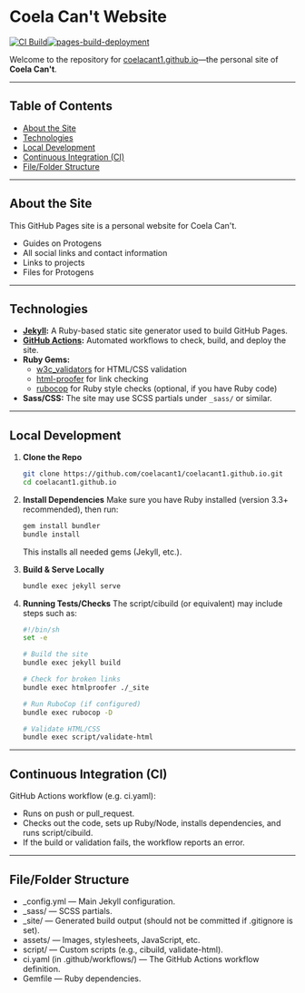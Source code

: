 # Coela Can't Website

[![CI Build](https://github.com/coelacant1/coelacant.github.io/actions/workflows/ci.yaml/badge.svg?branch=main)](https://github.com/coelacant1/coelacant.github.io/actions/workflows/ci.yaml)[![pages-build-deployment](https://github.com/coelacant1/coelacant.github.io/actions/workflows/pages/pages-build-deployment/badge.svg?branch=gh-pages)](https://github.com/coelacant1/coelacant.github.io/actions/workflows/pages/pages-build-deployment)



Welcome to the repository for [coelacant1.github.io](https://coelacant1.github.io/)—the personal site of **Coela Can't**.

---

## Table of Contents
- [About the Site](#about-the-site)
- [Technologies](#technologies)
- [Local Development](#local-development)
- [Continuous Integration (CI)](#continuous-integration-ci)
- [File/Folder Structure](#filefolder-structure)

---

## About the Site
This GitHub Pages site is a personal website for Coela Can't.
- Guides on Protogens
- All social links and contact information 
- Links to projects
- Files for Protogens

---

## Technologies
- **[Jekyll](https://jekyllrb.com/):** A Ruby-based static site generator used to build GitHub Pages.
- **[GitHub Actions](https://docs.github.com/en/actions):** Automated workflows to check, build, and deploy the site.
- **Ruby Gems:** 
  - [w3c_validators](https://github.com/sparklemotion/w3c_validators) for HTML/CSS validation
  - [html-proofer](https://github.com/gjtorikian/html-proofer) for link checking
  - [rubocop](https://rubocop.org/) for Ruby style checks (optional, if you have Ruby code)
- **Sass/CSS:** The site may use SCSS partials under `_sass/` or similar.

---

## Local Development

1. **Clone the Repo**  
   ```bash
   git clone https://github.com/coelacant1/coelacant1.github.io.git
   cd coelacant1.github.io
   ```

2. **Install Dependencies**
    Make sure you have Ruby installed (version 3.3+ recommended), then run:
    ```bash
    gem install bundler
    bundle install
    ```
    This installs all needed gems (Jekyll, etc.).

3. **Build & Serve Locally**
    ```bash
    bundle exec jekyll serve
    ```

4. **Running Tests/Checks**
    The script/cibuild (or equivalent) may include steps such as:
    ```bash
    #!/bin/sh
    set -e

    # Build the site
    bundle exec jekyll build

    # Check for broken links
    bundle exec htmlproofer ./_site

    # Run RuboCop (if configured)
    bundle exec rubocop -D

    # Validate HTML/CSS
    bundle exec script/validate-html
    ```

---

## Continuous Integration (CI)
GitHub Actions workflow (e.g. ci.yaml):
- Runs on push or pull_request.
- Checks out the code, sets up Ruby/Node, installs dependencies, and runs script/cibuild.
- If the build or validation fails, the workflow reports an error.

---

## File/Folder Structure
- _config.yml — Main Jekyll configuration.
- _sass/ — SCSS partials.
- _site/ — Generated build output (should not be committed if .gitignore is set).
- assets/ — Images, stylesheets, JavaScript, etc.
- script/ — Custom scripts (e.g., cibuild, validate-html).
- ci.yaml (in .github/workflows/) — The GitHub Actions workflow definition.
- Gemfile — Ruby dependencies.
